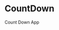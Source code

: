 # CountDown
 Count Down App
      
                
                                                                                         
                                                                                            
                                                                                               
                                                                                     
                                                                    
                                            
                         
                   
    
 
   
